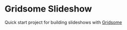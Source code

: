 # Gridsome Slideshow

Quick start project for building slideshows with [Gridsome](https://gridsome.org)
